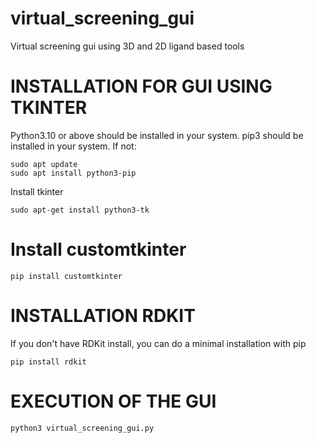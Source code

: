 # virtual_screening_gui
Virtual screening gui using 3D and 2D ligand based tools 

# INSTALLATION FOR GUI USING TKINTER

Python3.10 or above should be installed in your system. pip3 should be installed in your system. If not:
```
sudo apt update
sudo apt install python3-pip
```

Install tkinter
```
sudo apt-get install python3-tk
```

# Install customtkinter
```
pip install customtkinter
```
	
# INSTALLATION RDKIT
If you don't have RDKit install, you can do a minimal installation with pip
```
pip install rdkit
```

# EXECUTION OF THE GUI
```
python3 virtual_screening_gui.py
```
	
